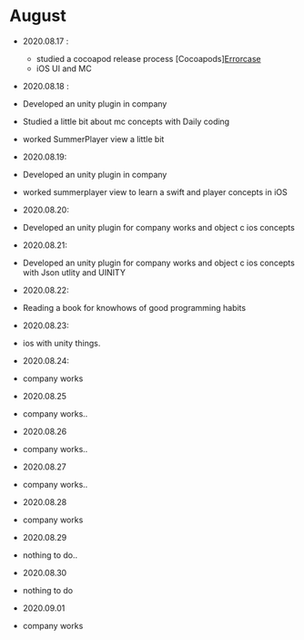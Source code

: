 
# August

- 2020.08.17 :  
    - studied a cocoapod release process [Cocoapods][Errorcase](https://github.com/superbderrick/TIL/blob/master/Cocoapods/cocoapoderrorcase.md)
    - iOS UI and MC  


- 2020.08.18 : 
- Developed an unity plugin in company 
- Studied a little bit about mc concepts with Daily coding
- worked SummerPlayer view a little bit

- 2020.08.19:
- Developed an unity plugin in company
- worked summerplayer view to learn a swift and player concepts in iOS

- 2020.08.20:
- Developed an unity plugin for company works and object c ios concepts 

- 2020.08.21:
- Developed an unity plugin for company works and object c ios concepts with Json utlity and UINITY

- 2020.08.22:
- Reading a book for knowhows of good programming habits 

- 2020.08.23:
- ios with unity things.

- 2020.08.24:
- company works 

- 2020.08.25
 - company works..

- 2020.08.26
 - company works..
 
 - 2020.08.27
 - company works..

- 2020.08.28
- company works

- 2020.08.29
- nothing to do..

- 2020.08.30
- nothing to do

- 2020.09.01
- company works 

